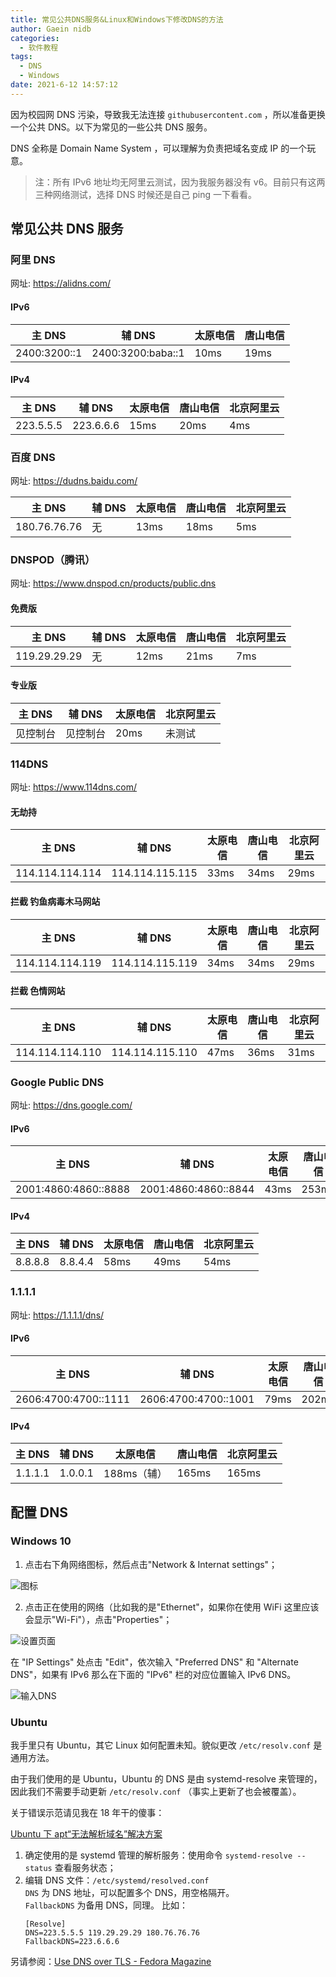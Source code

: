 ```yaml
---
title: 常见公共DNS服务&Linux和Windows下修改DNS的方法
author: Gaein nidb
categories:
  - 软件教程
tags:
  - DNS
  - Windows
date: 2021-6-12 14:57:12
---
```


因为校园网 DNS 污染，导致我无法连接 `githubusercontent.com` ，所以准备更换一个公共 DNS。以下为常见的一些公共 DNS 服务。

DNS 全称是 Domain Name System ，可以理解为负责把域名变成 IP 的一个玩意。

> 注：所有 IPv6 地址均无阿里云测试，因为我服务器没有 v6。目前只有这两三种网络测试，选择 DNS 时候还是自己 ping 一下看看。

## 常见公共 DNS 服务

### 阿里 DNS

网址: https://alidns.com/

#### IPv6

| 主 DNS       | 辅 DNS            | 太原电信 | 唐山电信 |
| ------------ | ----------------- | -------- | -------- |
| 2400:3200::1 | 2400:3200:baba::1 | 10ms     | 19ms     |

#### IPv4

| 主 DNS    | 辅 DNS    | 太原电信 | 唐山电信 | 北京阿里云 |
| --------- | --------- | -------- | -------- | ---------- |
| 223.5.5.5 | 223.6.6.6 | 15ms     | 20ms     | 4ms        |

### 百度 DNS

网址: https://dudns.baidu.com/

| 主 DNS       | 辅 DNS | 太原电信 | 唐山电信 | 北京阿里云 |
| ------------ | ------ | -------- | -------- | ---------- |
| 180.76.76.76 | 无     | 13ms     | 18ms     | 5ms        |

### DNSPOD（腾讯）

网址: https://www.dnspod.cn/products/public.dns

#### 免费版

| 主 DNS       | 辅 DNS | 太原电信 | 唐山电信 | 北京阿里云 |
| ------------ | ------ | -------- | -------- | ---------- |
| 119.29.29.29 | 无     | 12ms     | 21ms     | 7ms        |

#### 专业版

| 主 DNS   | 辅 DNS   | 太原电信 | 北京阿里云 |
| -------- | -------- | -------- | ---------- |
| 见控制台 | 见控制台 | 20ms     | 未测试     |

### 114DNS

网址: https://www.114dns.com/

#### 无劫持

| 主 DNS          | 辅 DNS          | 太原电信 | 唐山电信 | 北京阿里云 |
| --------------- | --------------- | -------- | -------- | ---------- |
| 114.114.114.114 | 114.114.115.115 | 33ms     | 34ms     | 29ms       |

#### 拦截 钓鱼病毒木马网站

| 主 DNS          | 辅 DNS          | 太原电信 | 唐山电信 | 北京阿里云 |
| --------------- | --------------- | -------- | -------- | ---------- |
| 114.114.114.119 | 114.114.115.119 | 34ms     | 34ms     | 29ms       |

#### 拦截 色情网站

| 主 DNS          | 辅 DNS          | 太原电信 | 唐山电信 | 北京阿里云 |
| --------------- | --------------- | -------- | -------- | ---------- |
| 114.114.114.110 | 114.114.115.110 | 47ms     | 36ms     | 31ms       |

### Google Public DNS

网址: https://dns.google.com/

#### IPv6

| 主 DNS               | 辅 DNS               | 太原电信 | 唐山电信 |
| -------------------- | -------------------- | -------- | -------- |
| 2001:4860:4860::8888 | 2001:4860:4860::8844 | 43ms     | 253ms    |

#### IPv4

| 主 DNS  | 辅 DNS  | 太原电信 | 唐山电信 | 北京阿里云 |
| ------- | ------- | -------- | -------- | ---------- |
| 8.8.8.8 | 8.8.4.4 | 58ms     | 49ms     | 54ms       |

### 1.1.1.1

网址: https://1.1.1.1/dns/

#### IPv6

| 主 DNS               | 辅 DNS               | 太原电信 | 唐山电信 |
| -------------------- | -------------------- | -------- | -------- |
| 2606:4700:4700::1111 | 2606:4700:4700::1001 | 79ms     | 202ms    |

#### IPv4

| 主 DNS  | 辅 DNS  | 太原电信    | 唐山电信 | 北京阿里云 |
| ------- | ------- | ----------- | -------- | ---------- |
| 1.1.1.1 | 1.0.0.1 | 188ms（辅） | 165ms    | 165ms      |

## 配置 DNS

### Windows 10

1. 点击右下角网络图标，然后点击"Network & Internat settings"；

![图标](https://img.cdn.gaein.cn/website_used/blog/Public-DNS-and-configure-DNS/01.webp)

2. 点击正在使用的网络（比如我的是"Ethernet"，如果你在使用 WiFi 这里应该会显示"Wi-Fi"），点击"Properties"；

![设置页面](https://img.cdn.gaein.cn/website_used/blog/Public-DNS-and-configure-DNS/02.webp)

在 "IP Settings" 处点击 "Edit"，依次输入 "Preferred DNS" 和 "Alternate DNS"，如果有 IPv6 那么在下面的 "IPv6" 栏的对应位置输入 IPv6 DNS。

![输入DNS](https://img.cdn.gaein.cn/website_used/blog/Public-DNS-and-configure-DNS/03.webp)

### Ubuntu

我手里只有 Ubuntu，其它 Linux 如何配置未知。貌似更改 `/etc/resolv.conf` 是通用方法。

由于我们使用的是 Ubuntu，Ubuntu 的 DNS 是由 systemd-resolve 来管理的，因此我们不需要手动更新 `/etc/resolv.conf` （事实上更新了也会被覆盖）。

关于错误示范请见我在 18 年干的傻事：

[Ubuntu 下 apt“无法解析域名”解决方案](https://blog.gaein.cn/passages/Fix-Ubuntu-DNS-Error/)

1. 确定使用的是 systemd 管理的解析服务：使用命令 `systemd-resolve --status` 查看服务状态；
2. 编辑 DNS 文件：`/etc/systemd/resolved.conf`  
   `DNS` 为 DNS 地址，可以配置多个 DNS，用空格隔开。  
   `FallbackDNS` 为备用 DNS，同理。
   比如：
   ```
   [Resolve]
   DNS=223.5.5.5 119.29.29.29 180.76.76.76
   FallbackDNS=223.6.6.6
   ```

另请参阅：[Use DNS over TLS - Fedora Magazine](https://fedoramagazine.org/use-dns-over-tls/)
